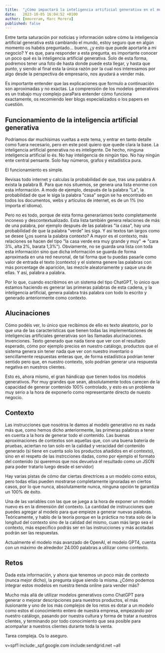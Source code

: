 ```yaml
---
title:  "¿Cómo impactará la inteligencia artificial generativa en el mundo de los ecommerce?"
date:   2023-10-05 16:04:52 +0100
author: [mmoreram, Marc Morera]
published: false
---
```

Entre tanta saturación por noticias y información sobre cómo la inteligencia artificial generativa está cambiando el
mundo, estoy seguro que en algún momento os habéis preguntado... bueno, ¿y esto que puede aportarle a mi negocio? Y es
que, para responder a esta pregunta, es importante conocer un poco qué es la inteligencia artificial generativa. Solo de
esta forma, podremos tener una foto de hasta donde puede esta llegar, y hasta que punto, y siendo al
final esta la única razón por la cual nos interesamos por algo desde la perspectiva de empresario, nos ayudará a vender
más.

Es importante entender que las explicaciones que formulo a continuación son aproximadas y no exactas. La comprensión de
los modelos generativos es un trabajo muy complejo paraPara entender cómo
funciona exactamente, os recomiendo leer blogs especializados o los papers en cuestión.

## Funcionamiento de la inteligencia artificial generativa

Podríamos dar muchísimas vueltas a este tema, y entrar en tanto detalle como fuera necesario, pero en este post quiero
que quede clara la base. La inteligencia artificial generativa no es inteligente. De hecho, ninguna inteligencia
artificial lo és. No hay inteligencia de ningún tipo. No hay ningún ente central pensante. Solo hay números, grafos y
estadística pura.

El funcionamiento es simple.

Revisas todo internet y calculas la probabilidad de que, tras una palabra A exista la palabra B. Para que nos
situemos, se genera una lista enorme con esta información. A modo de ejemplo, después de la palabra "La", la
probabilidad de que le siga la palabra "casa" según se ha encontrado en todos los documentos, webs y artículos de
internet, es de un 1% (no importa el idioma).

Pero no es todo, porque de esta forma generaríamos texto
completamente inconexo y descontextualizado. Esta lista también genera relaciones de más de una palabra, por ejemplo
después de las palabras "la casa", hay una probabilidad de que la palabra "verde" les siga. Y así textos tan largos
como se desee (¿os suena la palabra contexto? A mayor es el contexto, más relaciones se hacen del tipo "la casa verde
era muy grande y muy" => "cara 3%, alta 2%, barata 1,3%"). Obviamente, no se guarda una lista con toda esta información
sino que dicha información se guarda de forma aproximada en una red neuronal, de tal forma que tu puedas pasarle como
valor de entrada el texto (contexto) y el sistema genere las palabras con más porcentage de aparición, las mezcle
aleatoriamente y saque una de ellas. Y así, palabra a palabra.

Por lo que, cuando escribimos en un sistema del tipo ChatGPT, lo único que estamos haciendo es generar las primeras
palabras de esta cadena, y la inteligencia artificial, genera palabra trás palabra con todo lo escrito y generado
anteriormente como contexto.

## Alucinaciones

Cómo podéis ver, lo único que recibimos de ello es texto aleatorio, por lo que una de las características que tienen
todas las implementaciones de inteligencias artificiales generativas son las llamadas alucinaciones. Invenciones. Texto
generado que nada tiene que ver con el resultado esperado, cómo por ejemplo precios en nuestro catálogo, productos que
el sistema genera sin tener nada que ver con nuestro inventario o sencillamente respuestas enteras que, de forma
estadística podrían tener sentido pero que, en nuestro contexto, solo podrían generar una respuesta negativa en nuestros
clientes.

Esto es, ahora mismo, el gran hándicap que tienen todos los modelos generativos. Por muy grandes que sean, absolutamente
todos carecen de la capacidad de generar contenido 100% controlado, y esto es un problema muy serio a la hora de
exponerlo como representante directo de nuesto negocio.

## Contexto

Las instrucciones que nosotros le damos al modelo generativo no es nada más que, como hemos dicho anteriormente, las
primeras palabras a tener en cuenta a la hora de generar todo el contenido. Las buenas aproximaciones de contextos son
aquellas que, con una buena batería de pruebas, aciertan no tan solo en la calidad y veracidad del contenido generado
(si tiene en cuenta solo los productos añadidos en el contexto), sino en el respeto de las instrcciones dadas, como por
ejemplo el formato del contenido (si queremos que nos devuelva el resultado como un JSON para poder tratarlo luego desde
el servidor)

Hay varias pistas de cómo dar ciertas directrices a un modelo como estos, pero todas ellas pueden mostrarse
completamente ignoradas en ciertos casos, por lo que nunca, absolutamente nunca, ninguna opción te garantiza un 100% de
éxito.

Una de las variables con las que se juega a la hora de exponer un modelo nuevo es en la dimensión del contexto. La
cantidad de instrucciones que puedes agregar al modelo para que empieze a generar nuevas palabras. Teóricamente, y
hablo de la teoría porque en la práctica no trata solo de la longitud del contexto sino de la calidad del mismo, cuan
más largo sea el contexto, más específico podrás ser en las instrucciones y más acotadas podrán ser las respuestas.

Actualmente el modelo más avanzado de OpenAI, el modelo GPT4, cuenta con un máximo de alrededor 24.000 palabras a
utilizar como contexto.

## Retos

Dada esta información, y ahora que tenemos un poco más de contexto (nunca mejor dicho), la pregunta sigue siendo la
misma. ¿Cómo podemos integrar estos modelos en nuestra tienda online para vender más?

Mucho más allá de utilizar modelos generativos como ChatGPT para generar o mejorar descripciones para nuestros productos,
el más ilusionante y uno de los más complejos de los retos es dotar a un modelo como estos el conocimiento
entero de nuestra empresa, empezando por nuestro catálogo, pasando por nuestra cultura y forma de tratar a nuestros
clientes, y terminando por todo conocimiento que sea posible para acompañar a nuestros clientes durante toda la venta.

Tarea compleja. Os lo aseguro.


v=spf1 include:_spf.google.com include:sendgrid.net ~all
